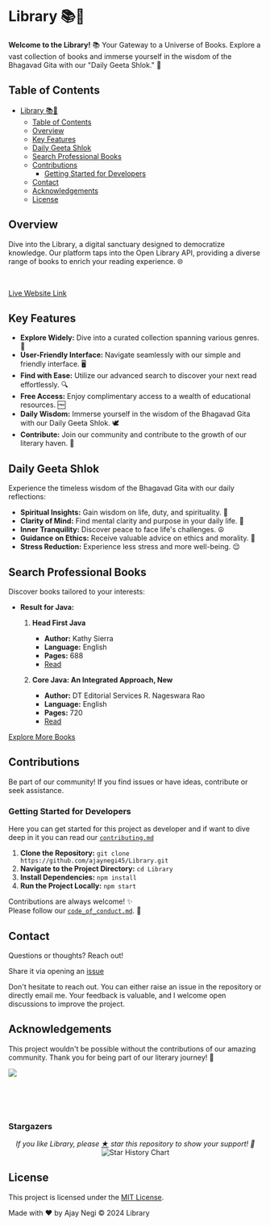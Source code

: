 # Library 📚📖

**Welcome to the Library!** 📚 Your Gateway to a Universe of Books. Explore a vast collection of books and immerse yourself in the wisdom of the Bhagavad Gita with our "Daily Geeta Shlok." 🌌

## Table of Contents

- [Library 📚📖](#library-)
  - [Table of Contents](#table-of-contents)
  - [Overview](#overview)
  - [Key Features](#key-features)
  - [Daily Geeta Shlok](#daily-geeta-shlok)
  - [Search Professional Books](#search-professional-books)
  - [Contributions](#contributions)
    - [Getting Started for Developers](#getting-started-for-developers)
  - [Contact](#contact)
  - [Acknowledgements](#acknowledgements)
  - [License](#license)

## Overview

Dive into the Library, a digital sanctuary designed to democratize knowledge. Our platform taps into the Open Library API, providing a diverse range of books to enrich your reading experience. 🌐

<br/>

[Live Website Link](https://library-man.netlify.app/)

## Key Features

- **Explore Widely:** Dive into a curated collection spanning various genres. 📖
- **User-Friendly Interface:** Navigate seamlessly with our simple and friendly interface. 🖥️
- **Find with Ease:** Utilize our advanced search to discover your next read effortlessly. 🔍
- **Free Access:** Enjoy complimentary access to a wealth of educational resources. 🆓
- **Daily Wisdom:** Immerse yourself in the wisdom of the Bhagavad Gita with our Daily Geeta Shlok. 🕊️
- **Contribute:** Join our community and contribute to the growth of our literary haven. 🤝

## Daily Geeta Shlok

Experience the timeless wisdom of the Bhagavad Gita with our daily reflections:

- **Spiritual Insights:** Gain wisdom on life, duty, and spirituality. 🌈
- **Clarity of Mind:** Find mental clarity and purpose in your daily life. 🧠
- **Inner Tranquility:** Discover peace to face life's challenges. ☮️
- **Guidance on Ethics:** Receive valuable advice on ethics and morality. 📜
- **Stress Reduction:** Experience less stress and more well-being. 😌

## Search Professional Books

Discover books tailored to your interests:

- **Result for Java:**

  1.  **Head First Java**

      - **Author:** Kathy Sierra
      - **Language:** English
      - **Pages:** 688
      - [Read](https://library-man.netlify.app/book/OL5756124W/headfirstjava00sier)

  2.  **Core Java: An Integrated Approach, New**
      - **Author:** DT Editorial Services R. Nageswara Rao
      - **Language:** English
      - **Pages:** 720
      - [Read](https://ajaylibrary.netlify.app/books)

[Explore More Books](https://ajaylibrary.netlify.app/books)

## Contributions

Be part of our community! If you find issues or have ideas, contribute or seek assistance.

### Getting Started for Developers

Here you can get started for this project as developer and if want to dive deep in it you can read our [`contributing.md`](https://github.com/ajaynegi45/Library/blob/main/contributing.md)

1. **Clone the Repository:** `git clone https://github.com/ajaynegi45/Library.git`
2. **Navigate to the Project Directory:** `cd Library`
3. **Install Dependencies:** `npm install`
4. **Run the Project Locally:** `npm start`

Contributions are always welcome! ✨
<br/>
Please follow our [`code_of_conduct.md`](https://github.com/ajaynegi45/Library/blob/main/code_of_conduct.md). 🚀

## Contact

Questions or thoughts? Reach out!

 Share it via opening an [issue](https://github.com/ajaynegi45/LibraryMan/issues)


Don't hesitate to reach out. You can either raise an issue in the repository or directly email me. Your feedback is valuable, and I welcome open discussions to improve the project.

## Acknowledgements

This project wouldn't be possible without the contributions of our amazing community. Thank you for being part of our literary journey! 🙌

<a href = "https://github.com/ajaynegi45/Library/graphs/contributors">
  <img src = "https://contrib.rocks/image?repo=ajaynegi45/Library"/>
</a>

<br/><br/><br/>

### Stargazers

<p align="center">
  <i>If you like Library, please <a href="../../stargazers">★</a> star this repository to show your support! 🤩</i>
 <br/>
<!--   <a href="https://star-history.com/#ajaynegi45/Library&Date"> -->
    <picture>
      <source media="(prefers-color-scheme: dark)" srcset="https://api.star-history.com/svg?repos=ajaynegi45/Library&type=Date&theme=dark" />
      <source media="(prefers-color-scheme: light)" srcset="https://api.star-history.com/svg?repos=ajaynegi45/Library&type=Date" />
      <img align="center" alt="Star History Chart" src="https://api.star-history.com/svg?repos=ajaynegi45/Library&type=Date" />
    </picture>
<!--   </a> -->
</p>


## License

This project is licensed under the [MIT License](LICENSE).

Made with ❤️ by Ajay Negi
© 2024 Library
